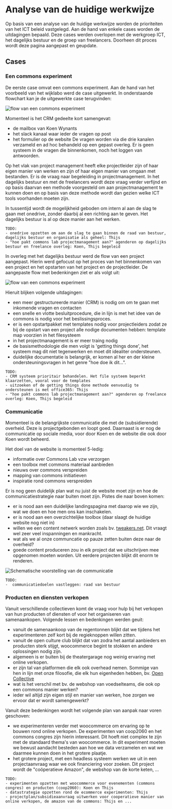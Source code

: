 # Analyse van de huidige werkwijze
Op basis van een analyse van de huidige werkwijze worden de prioriteiten van het ICT beleid vastgelegd.
Aan de hand van enkele cases worden de uitdagingen bepaald. Deze cases werden overlopen met de werkgroep ICT, het dagelijks bestuur en de groep van freelancers. Doorheen dit proces wordt deze pagina aangepast en geupdate. 

## Cases
### Een commons experiment
De eerste case omvat een commons experiment. Aan de hand van het voorbeeld van het wijklabo werd de case uitgewerkt. 
In onderstaande flowchart kan je de uitgewerkte case terugvinden: 

![flow van een commons experiment](../img/flow_commons%20experiment.png?raw=true)

Momenteel is het CRM gedeelte kort samengevat: 
- de mailbox van Koen Wynants
- het slack kanaal waar ieder de vragen op post
- het formulier op de website
De vragen worden via die drie kanalen verzameld en ad hoc behandeld op een gepast overleg. Er is geen systeem in de vragen die binnenkomen, noch het loggen van antwoorden. 

Op het vlak van project management heeft elke projectleider zijn of haar eigen manier van werken en zijn of haar eigen manier van omgaan met bestanden. Er is de 
vraag naar begeleiding in projectmanagement. In het dagelijks bestuur en met de freelancers wordt deze vraag verder verfijnd en op basis daarvan een methode voorgesteld om 
aan projectmanagement te kunnen doen en op basis van deze methode wordt dan gezien welke ICT tools voorhanden moeten zijn. 

In tussentijd wordt de mogelijkheid geboden om intern al aan de slag te gaan met onedrive, zonder daarbij al een richting aan te geven. Het dagelijks bestuur is al op deze 
manier aan het werken.

```
TODO: 
- onedrive opzetten om aan de slag te gaan binnen de raad van bestuur, dagelijks bestuur en organisatie als geheel: Thijs
- "hoe pakt commons lab projectmanagement aan?" agenderen op dagelijks bestuur en freelance overleg: Koen, Thijs begeleid
```

In overleg met het dagelijks bestuur werd de flow van een project aangepast. Hierin werd gefocust op het proces van het binnenkomen van een project en het opstarten van het project en de projectleider. 
De aangepaste flow met bedenkingen ziet er als volgt uit: 

![flow van een commons experiment](../img/flow_commons%20experiment_na_dagelijks_bestuur.png?raw=true)

Hieruit blijken volgende uitdagingen: 
- een meer gestructureerde manier (CRM) is nodig om om te gaan met inkomende vragen en contacten
- een snelle en vlotte besluitprocedure, die in lijn is met het idee van de commons is nodig voor het beslissingsproces. 
- er is een opstartpakket met templates nodig voor projectleiders zodat ze bij de opstart van een project alle nodige documenten hebben: template map voorzien in het filesysteem
- in het projectmanagement is er meer traing nodig
- de basismethodologie die men volgt is 'getting things done', het systeem mag dit niet tegenwerken en moet dit idealiter ondersteunen. 
- duidelijke documentatie is belangrijk, er komen al her en der kleine ondersteuningsvragen in het genre "hoe doe ik dit...". 

```
TODO: 
- CRM systeem prioritair behandelen. Het file systeem beperkt klaarzetten, vooral voor de templates
- uitzoeken of de getting things done methode eenvoudig te ondersteunen is met office365: Thijs
- "hoe pakt commons lab projectmanagement aan?" agenderen op freelance overleg: Koen, Thijs begeleid
```



### Communicatie
Momenteel is de belangrijkste communicatie die met de (subsidierende) overheid. Deze is projectgebonden en loopt 
goed. Daarnaast is er nog de communicatie op sociale media, voor door Koen en de website die ook door Koen wordt beheerd. 

Het doel van de website is momenteel 5-ledig: 
- informatie over Commons Lab vzw verzorgen
- een toolbox met commons materiaal aanbieden
- nieuws over commons verspreiden
- mapping van commons initiatieven
- inspiratie rond commons verspreiden

Er is nog geen duidelijk plan wat nu juist de website moet zijn en hoe de communicatiestrategie naar buiten moet zijn. Pistes die naar boven komen: 
- er is nood aan een duidelijke landingspagina met daarop wie we zijn, wat we doen en hoe men ons kan inschakelen.
- er is nood aan een overzichtelijke toolbox (daar slaagt de huidige website nog niet in)
- willen we een content netwerk worden zoals bv. [tweakers.net](https://tweakers.net). Dit vraagt wel zeer veel inspanningen en mankracht. 
- wat als we al onze communcatie op pauze zetten buiten deze naar de overheid? 
- goede content produceren zou in elk project dat we uitschrijven mee opgenomen moeten worden. Uit eerdere projecten blijkt dit enorm te renderen. 

![Schematische voorstelling van de communicatie](../img/flow_commons_communicatie.png?raw=true)

```
TODO: 
-  communicatiedoelen vastleggen: raad van bestuur
```


### Producten en diensten verkopen
Vanuit verschillende collectieven komt de vraag voor hulp bij het verkopen van hun producten of diensten of voor het organiseren van samenaankopen. Volgende lessen en bedenkingen werden geuit: 
- vanuit de samenaankoop van de regentonnen blijkt dat we tijdens het experimenteren zelf kort bij de regieknoppen willen zitten.
- vanuit de open culture club blijkt dat van zodra het aantal aanbieders en producten sterk stijgt, woocommerce begint te stokken en andere oplossingen nodig zijn. 
- algemeen is er buiten bij de theatergarage nog weinig ervaring met online verkopen.
- er zijn tal van platformen die elk ook overhead nemen. Sommige van hen in lijn met onze filosofie, die elk hun eigenheden hebben, bv. [Open Collective](https://opencollective.com/)
- wat is het verschil met bv. de webshop van voedselteams, die ook op een commons manier werken? 
- ieder wil altijd zijn eigen stijl en manier van werken, hoe zorgen we ervoor dat er wordt samengewerkt?

Vanuit deze bedenkingen wordt het volgende plan van aanpak naar voren geschoven: 
- we experimenteren verder met woocommerce om ervaring op te bouwen rond online verkopen. De experimenten van coop2060 en het commons congres zijn hierin interessant. Dit hoeft niet complex te zijn met de standaard thema's van woocommerce. In dit experiment moeten we bewust aandacht besteden aan hoe we data verzamelen en wat we daarmee kunnen doen in het grotere plaatje. 
- het grotere project, met een headless systeem werken we uit in een projectaanvraag waar we ook financiering voor zoeken. Dit project wordt de "coöperatieve Amazon", de webshop van de korte keten, ...


```
TODO: 
- experimenten opzetten met woocommerce voor evenementen (commons congres) en producten (coop2060): Koen en Thijs
- datastrategie opzetten rond de ecommerce experimenten: Thijs
- projectplan/subsidieaanvraag uitwerken voor cooperatieve manier van online verkopen, de amazon van de commons: Thijs en ... 
```
